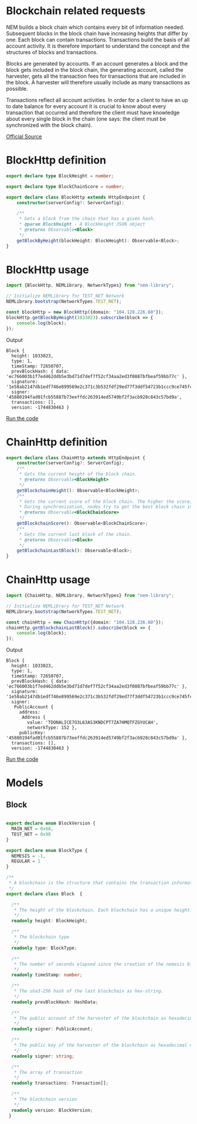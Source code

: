 # Blockchain related requests

NEM builds a block chain which contains every bit of information needed. Subsequent blocks in the block chain have increasing heights that differ by one. Each block can contain transactions. Transactions build the basis of all account activity. It is therefore important to understand the concept and the structures of blocks and transactions.

Blocks are generated by accounts. If an account generates a block and the block gets included in the block chain, the generating account, called the harvester, gets all the transaction fees for transactions that are included in the block. A harvester will therefore usually include as many transactions as possible.

Transactions reflect all account activities. In order for a client to have an up to date balance for every account it is crucial to know about every transaction that occurred and therefore the client must have knowledge about every single block in the chain (one says: the client must be synchronized with the block chain).

[Official Source](https://bob.nem.ninja/docs/#block-chain-related-requests)

# BlockHttp definition

```typescript
export declare type BlockHeight = number;

export declare type BlockChainScore = number;

export declare class BlockHttp extends HttpEndpoint {
    constructor(serverConfig?: ServerConfig);

    /**
     * Gets a block from the chain that has a given hash.
     * @param BlockHeight - A BlockHeight JSON object
     * @returns Observable<Block>
     */
    getBlockByHeight(blockHeight: BlockHeight): Observable<Block>;
}

```

# BlockHttp usage

```typescript
import {BlockHttp, NEMLibrary, NetworkTypes} from "nem-library";

// Initialize NEMLibrary for TEST_NET Network
NEMLibrary.bootstrap(NetworkTypes.TEST_NET);

const blockHttp = new BlockHttp({domain: "104.128.226.60"});
blockHttp.getBlockByHeight(1033023).subscribe(block => {
    console.log(block);
});
```

Output

```
Block {
  height: 1033023,
  type: 1,
  timeStamp: 72650707,
  prevBlockHash: { data: 'ec766003b1f7ed462ddb5e3bd71d7def7f52cf34aa2ed3f0887bfbeaf59bb77c' },
  signature: '1e58ab2147db1edf746e899569e2c371c3b532fdf29ed77f3ddf54723b1ccc9ce745fc01ccb97b445e90e509035b1909950c4ba3428c20f31056bab4feff2e00',
  signer: '45880194fad01fcb55887b73eeffdc263914ed5749bf2f3acb928c843c57bd9a',
  transactions: [],
  version: -1744830463 }
```

[Run the code](https://github.com/aleixmorgadas/nem-library-examples/blob/master/concepts/blockchain/BlockHttpExample.ts)


# ChainHttp definition

```typescript
export declare class ChainHttp extends HttpEndpoint {
    constructor(serverConfig?: ServerConfig);
    /**
     * Gets the current height of the block chain.
     * @returns Observable<BlockHeight>
     */
    getBlockchainHeight(): Observable<BlockHeight>;
    /**
     * Gets the current score of the block chain. The higher the score, the better the chain.
     * During synchronization, nodes try to get the best block chain in the network.
     * @returns Observable<BlockChainScore>
     */
    getBlockchainScore(): Observable<BlockChainScore>;
    /**
     * Gets the current last block of the chain.
     * @returns Observable<Block>
     */
    getBlockchainLastBlock(): Observable<Block>;
}


```

# ChainHttp usage

```typescript
import {ChainHttp, NEMLibrary, NetworkTypes} from "nem-library";

// Initialize NEMLibrary for TEST_NET Network
NEMLibrary.bootstrap(NetworkTypes.TEST_NET);

const chainHttp = new ChainHttp({domain: "104.128.226.60"});
chainHttp.getBlockchainLastBlock().subscribe(block => {
    console.log(block);
});
```
Output

```
Block {
  height: 1033023,
  type: 1,
  timeStamp: 72650707,
  prevBlockHash: { data: 'ec766003b1f7ed462ddb5e3bd71d7def7f52cf34aa2ed3f0887bfbeaf59bb77c' },
  signature: '1e58ab2147db1edf746e899569e2c371c3b532fdf29ed77f3ddf54723b1ccc9ce745fc01ccb97b445e90e509035b1909950c4ba3428c20f31056bab4feff2e00',
  signer: 
   PublicAccount {
     address: 
      Address {
        value: 'TDONALICE7O3L63AS3KNDCPT7ZA7HMQTFZGYUCAH',
        networkType: 152 },
     publicKey: '45880194fad01fcb55887b73eeffdc263914ed5749bf2f3acb928c843c57bd9a' },
  transactions: [],
  version: -1744830463 }
```

[Run the code](https://github.com/aleixmorgadas/nem-library-examples/blob/master/concepts/blockchain/ChainHttpExample.ts)


# Models

## Block

```typescript

export declare enum BlockVersion {
  MAIN_NET = 0x68,
  TEST_NET = 0x98
}

export declare enum BlockType {
  NEMESIS = -1,
  REGULAR = 1
}

/**
 * A blockchain is the structure that contains the transaction information. A blockchain can contain up to 120 transactions. Blocks are generated and signed by accounts and are the instrument by which information is spread in the network.
 */
export declare class Block  {

  /**
   * The height of the blockchain. Each blockchain has a unique height. Subsequent blocks differ in height by 1.
   */
  readonly height: BlockHeight;

  /**
   * The blockchain type
   */
  readonly type: BlockType;

  /**
   * The number of seconds elapsed since the creation of the nemesis blockchain.
   */
  readonly timeStamp: number;

  /**
   * The sha3-256 hash of the last blockchain as hex-string.
   */
  readonly prevBlockHash: HashData;

  /**
   * The public account of the harvester of the blockchain as hexadecimal number.
   */
  readonly signer: PublicAccount;

  /**
   * The public key of the harvester of the blockchain as hexadecimal number.
   */
  readonly signer: string;

  /**
   * The array of transaction
   */
  readonly transactions: Transaction[];

  /**
   * The blockchain version
   */
  readonly version: BlockVersion;
 }
```



